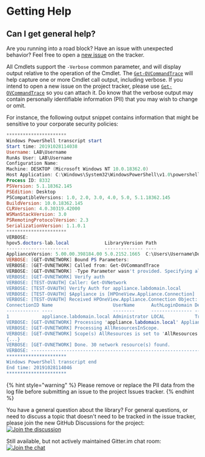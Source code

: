 # Getting Help

## Can I get general help?

Are you running into a road block? Have an issue with unexpected behavior? Feel free to open a [new issue](https://github.com/HewlettPackard/POSH-HPEOneView/issues/new/choose) on the tracker.

All Cmdlets support the `-Verbose` common parameter, and will display output relative to the operation of the Cmdlet.  The [`Get-OVCommandTrace`]() will help capture one or more Cmdlet call output, including verbose.  If you intend to open a new issue on the project tracker, please use [`Get-OVCommandTrace`]() so you can attach it.  Do know that the verbose output may contain personally identifiable information \(PII\) that you may wish to change or omit.

For instance, the following output snippet contains information that might be sensitive to your corporate security policies:

```powershell
**********************
Windows PowerShell transcript start
Start time: 20191028114038
Username: LAB\Username
RunAs User: LAB\Username
Configuration Name:
Machine: DESKTOP (Microsoft Windows NT 10.0.18362.0)
Host Application: C:\Windows\System32\WindowsPowerShell\v1.0\powershell.exe
Process ID: 8332
PSVersion: 5.1.18362.145
PSEdition: Desktop
PSCompatibleVersions: 1.0, 2.0, 3.0, 4.0, 5.0, 5.1.18362.145
BuildVersion: 10.0.18362.145
CLRVersion: 4.0.30319.42000
WSManStackVersion: 3.0
PSRemotingProtocolVersion: 2.3
SerializationVersion: 1.1.0.1
**********************
VERBOSE:
hpov5.doctors-lab.local             LibraryVersion Path
-----------------------             -------------- ----
ApplianceVersion: 5.00.00.398184.00 5.0.2152.1665  C:\Users\Username\Documents\WindowsPowerShell\Modules\HPOneView.500
VERBOSE: [GET-OVNETWORK] Bound PS Parameters:
VERBOSE: [GET-OVNETWORK] Called from: Get-OVCommandTrace
VERBOSE: [GET-OVNETWORK] -Type Parameter wasn't provided. Specifying all Network Resource Types.
VERBOSE: [GET-OVNETWORK] Verify auth
VERBOSE: [TEST-OVAUTH] Caller: Get-OVNetwork
VERBOSE: [TEST-OVAUTH] Verify Auth for appliance.labdomain.local
VERBOSE: [TEST-OVAUTH] $Appliance is [HPOneView.Appliance.Connection]
VERBOSE: [TEST-OVAUTH] Received HPOneView.Appliance.Connection Object:
ConnectionID Name                      UserName      AuthLoginDomain Default
------------ ----                      --------      --------------- -------
1            appliance.labdomain.local Administrator LOCAL           True
VERBOSE: [GET-OVNETWORK] Processing 'appliance.labdomain.local' Appliance (of 1)
VERBOSE: [GET-OVNETWORK] Processing AllResourcesInScope.
VERBOSE: [GET-OVNETWORK] Scope(s) AllResources is set to 'AllResources'.  Will not add scope to URI query parameter.
{...}
VERBOSE: [GET-OVNETWORK] Done. 30 network resource(s) found.
VERBOSE: --------------------------------------------------------------------------------
**********************
Windows PowerShell transcript end
End time: 20191028114046
**********************
```

{% hint style="warning" %}
Please remove or replace the PII data from the log file before submitting an issue to the project Issues tracker.
{% endhint %}

You have a general question about the library? For general questions, or need to discuss a topic that doesn't need to be tracked in the issue tracker, please join the new GitHub Discussions for the project: [![Join the discussion][github-chat-badge-url]][github-chat-link]

Still available, but not actively maintained Gitter.im chat room: [![Join the chat][gitter-chat-badge-url]][gitter-chat-link]

##

<!-- markdown variables links -->
[github-chat-badge-url]: https://img.shields.io/badge/chat-on%20github%20discussions-green?style=flat&logo=gitter
[github-chat-link]: https://github.com/HewlettPackard/POSH-HPEOneView/discussions
[gitter-chat-badge-url]: https://camo.githubusercontent.com/fd5dd4417d3bc721ada1bf5564e66e74de3cf909/68747470733a2f2f696d672e736869656c64732e696f2f7374617469632f76312e7376673f6c6162656c3d63686174266d6573736167653d6f6e25323067697474657226636f6c6f723d696e666f726d6174696f6e616c266c6f676f3d676974746572
[gitter-chat-link]: https://gitter.im/POSH-HPOneView/Lobby?utm_source=badge&utm_medium=badge&utm_campaign=pr-badge&utm_content=badge
